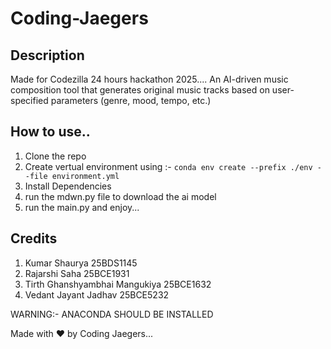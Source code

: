 # Coding-Jaegers
## Description
Made for Codezilla 24 hours hackathon 2025.... An AI-driven music composition tool that generates original music tracks based on user-specified parameters (genre, mood, tempo, etc.)

## How to use..
1. Clone the repo
2. Create vertual environment using :- `conda env create --prefix ./env --file environment.yml`
3. Install Dependencies
4. run the mdwn.py file to download the ai model
5. run the main.py and enjoy...

## Credits
1. Kumar Shaurya 25BDS1145
2. Rajarshi Saha 25BCE1931
3. Tirth Ghanshyambhai Mangukiya 25BCE1632
4. Vedant Jayant Jadhav 25BCE5232

WARNING:- ANACONDA SHOULD BE INSTALLED

Made with ❤️ by Coding Jaegers...
